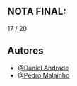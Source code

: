 ## NOTA FINAL:

17 / 20

## Autores

- [@Daniel Andrade](https://github.com/DanielAndrade53)
- [@Pedro Malainho](https://github.com/pedroandrem)
